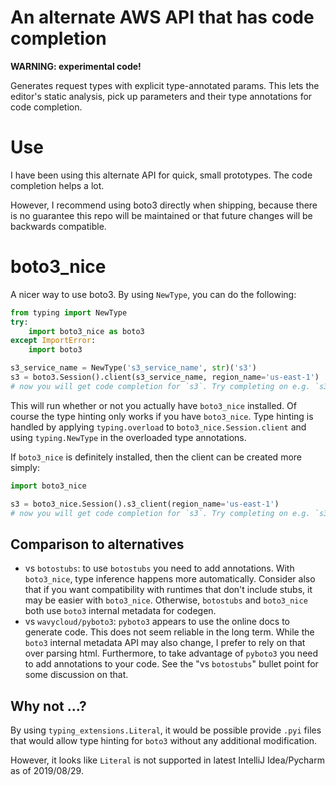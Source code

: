 # An alternate AWS API that has code completion

**WARNING: experimental code!**

Generates request types with explicit type-annotated params. This lets the
editor's static analysis, pick up parameters and their type annotations for
code completion.


# Use

I have been using this alternate API for quick, small prototypes. The code
completion helps a lot. 

However, I recommend using boto3 directly when shipping, because there is no
guarantee this repo will be maintained or that future changes will be backwards
compatible.


# boto3_nice

A nicer way to use boto3. By using `NewType`, you can do the following:
~~~python
from typing import NewType
try:
    import boto3_nice as boto3
except ImportError:
    import boto3

s3_service_name = NewType('s3_service_name', str)('s3')
s3 = boto3.Session().client(s3_service_name, region_name='us-east-1')
# now you will get code completion for `s3`. Try completing on e.g. `s3.head_`.
~~~
This will run whether or not you actually have `boto3_nice` installed. Of course
the type hinting only works if you have `boto3_nice`.
Type hinting is handled by applying `typing.overload` to `boto3_nice.Session.client`
and using `typing.NewType` in the overloaded type annotations.

If `boto3_nice` is definitely installed, then the client can be created more simply:
~~~python
import boto3_nice

s3 = boto3_nice.Session().s3_client(region_name='us-east-1')
# now you will get code completion for `s3`. Try completing on e.g. `s3.head_`.
~~~


## Comparison to alternatives

- vs `botostubs`: to use `botostubs` you need to add annotations. With `boto3_nice`, type inference
  happens more automatically. Consider also that if you want compatibility with runtimes that don't include stubs, 
  it may be easier with `boto3_nice`. Otherwise, `botostubs` and `boto3_nice` both use `boto3` internal metadata
  for codegen.
- vs `wavycloud/pyboto3`: `pyboto3` appears to use the online docs to generate code. This does
  not seem reliable in the long term. While the `boto3` internal metadata API may also change, I prefer to
  rely on that over parsing html. Furthermore, to take advantage of `pyboto3` you need to add annotations to your code. 
  See the "vs `botostubs`" bullet point for some discussion on that.
  
  
## Why not ...?

By using `typing_extensions.Literal`, it would be possible provide `.pyi` files
that would allow type hinting for `boto3` without any additional modification.

However, it looks like `Literal` is not supported in latest IntelliJ
Idea/Pycharm as of 2019/08/29.
